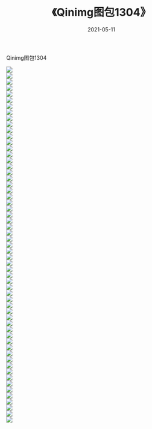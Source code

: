 ﻿---
layout: post
title:  《Qinimg图包1304》
date:   2021-05-11
img: http://imgx.orgx.ga/Qinimg图包/Qinimg图包1304/000.jpg
categories: [美女, 清纯, 唯美]
---

Qinimg图包1304

 ![](http://imgx.orgx.ga/Qinimg图包/Qinimg图包1304/001.jpg) <br>![](http://imgx.orgx.ga/Qinimg图包/Qinimg图包1304/002.jpg) <br>![](http://imgx.orgx.ga/Qinimg图包/Qinimg图包1304/003.jpg) <br>![](http://imgx.orgx.ga/Qinimg图包/Qinimg图包1304/004.jpg) <br>![](http://imgx.orgx.ga/Qinimg图包/Qinimg图包1304/005.jpg) <br>![](http://imgx.orgx.ga/Qinimg图包/Qinimg图包1304/006.jpg) <br>![](http://imgx.orgx.ga/Qinimg图包/Qinimg图包1304/007.jpg) <br>![](http://imgx.orgx.ga/Qinimg图包/Qinimg图包1304/008.jpg) <br>![](http://imgx.orgx.ga/Qinimg图包/Qinimg图包1304/009.jpg) <br>![](http://imgx.orgx.ga/Qinimg图包/Qinimg图包1304/010.jpg) <br>![](http://imgx.orgx.ga/Qinimg图包/Qinimg图包1304/011.jpg) <br>![](http://imgx.orgx.ga/Qinimg图包/Qinimg图包1304/012.jpg) <br>![](http://imgx.orgx.ga/Qinimg图包/Qinimg图包1304/013.jpg) <br>![](http://imgx.orgx.ga/Qinimg图包/Qinimg图包1304/014.jpg) <br>![](http://imgx.orgx.ga/Qinimg图包/Qinimg图包1304/015.jpg) <br>![](http://imgx.orgx.ga/Qinimg图包/Qinimg图包1304/016.jpg) <br>![](http://imgx.orgx.ga/Qinimg图包/Qinimg图包1304/017.jpg) <br>![](http://imgx.orgx.ga/Qinimg图包/Qinimg图包1304/018.jpg) <br>![](http://imgx.orgx.ga/Qinimg图包/Qinimg图包1304/019.jpg) <br>![](http://imgx.orgx.ga/Qinimg图包/Qinimg图包1304/020.jpg) <br>![](http://imgx.orgx.ga/Qinimg图包/Qinimg图包1304/021.jpg) <br>![](http://imgx.orgx.ga/Qinimg图包/Qinimg图包1304/022.jpg) <br>![](http://imgx.orgx.ga/Qinimg图包/Qinimg图包1304/023.jpg) <br>![](http://imgx.orgx.ga/Qinimg图包/Qinimg图包1304/024.jpg) <br>![](http://imgx.orgx.ga/Qinimg图包/Qinimg图包1304/025.jpg) <br>![](http://imgx.orgx.ga/Qinimg图包/Qinimg图包1304/026.jpg) <br>![](http://imgx.orgx.ga/Qinimg图包/Qinimg图包1304/027.jpg) <br>![](http://imgx.orgx.ga/Qinimg图包/Qinimg图包1304/028.jpg) <br>![](http://imgx.orgx.ga/Qinimg图包/Qinimg图包1304/029.jpg) <br>![](http://imgx.orgx.ga/Qinimg图包/Qinimg图包1304/030.jpg) <br>![](http://imgx.orgx.ga/Qinimg图包/Qinimg图包1304/031.jpg) <br>![](http://imgx.orgx.ga/Qinimg图包/Qinimg图包1304/032.jpg) <br>![](http://imgx.orgx.ga/Qinimg图包/Qinimg图包1304/033.jpg) <br>![](http://imgx.orgx.ga/Qinimg图包/Qinimg图包1304/034.jpg) <br>![](http://imgx.orgx.ga/Qinimg图包/Qinimg图包1304/035.jpg) <br>![](http://imgx.orgx.ga/Qinimg图包/Qinimg图包1304/036.jpg) <br>![](http://imgx.orgx.ga/Qinimg图包/Qinimg图包1304/037.jpg) <br>![](http://imgx.orgx.ga/Qinimg图包/Qinimg图包1304/038.jpg) <br>![](http://imgx.orgx.ga/Qinimg图包/Qinimg图包1304/039.jpg) <br>![](http://imgx.orgx.ga/Qinimg图包/Qinimg图包1304/040.jpg) <br>![](http://imgx.orgx.ga/Qinimg图包/Qinimg图包1304/041.jpg) <br>![](http://imgx.orgx.ga/Qinimg图包/Qinimg图包1304/042.jpg) <br>![](http://imgx.orgx.ga/Qinimg图包/Qinimg图包1304/043.jpg) <br>![](http://imgx.orgx.ga/Qinimg图包/Qinimg图包1304/044.jpg) <br>![](http://imgx.orgx.ga/Qinimg图包/Qinimg图包1304/045.jpg) <br>![](http://imgx.orgx.ga/Qinimg图包/Qinimg图包1304/046.jpg) <br>![](http://imgx.orgx.ga/Qinimg图包/Qinimg图包1304/047.jpg) <br>![](http://imgx.orgx.ga/Qinimg图包/Qinimg图包1304/048.jpg) <br>![](http://imgx.orgx.ga/Qinimg图包/Qinimg图包1304/049.jpg) <br>![](http://imgx.orgx.ga/Qinimg图包/Qinimg图包1304/050.jpg) <br>![](http://imgx.orgx.ga/Qinimg图包/Qinimg图包1304/051.jpg) <br>![](http://imgx.orgx.ga/Qinimg图包/Qinimg图包1304/052.jpg) <br>![](http://imgx.orgx.ga/Qinimg图包/Qinimg图包1304/053.jpg) <br>![](http://imgx.orgx.ga/Qinimg图包/Qinimg图包1304/054.jpg) <br>![](http://imgx.orgx.ga/Qinimg图包/Qinimg图包1304/055.jpg) <br>![](http://imgx.orgx.ga/Qinimg图包/Qinimg图包1304/056.jpg) <br>![](http://imgx.orgx.ga/Qinimg图包/Qinimg图包1304/057.jpg) <br>![](http://imgx.orgx.ga/Qinimg图包/Qinimg图包1304/058.jpg) <br>![](http://imgx.orgx.ga/Qinimg图包/Qinimg图包1304/059.jpg) <br>